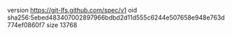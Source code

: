 version https://git-lfs.github.com/spec/v1
oid sha256:5ebed483407002897966bdbd2d11d555c6244e507658e948e763d774ef0860f7
size 13768
